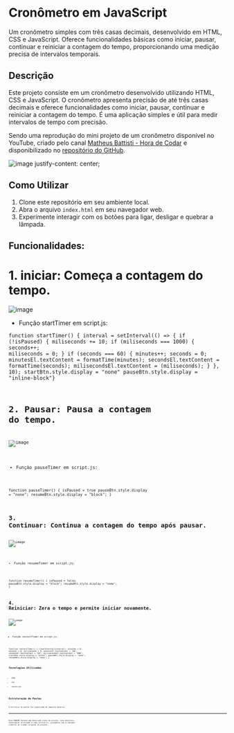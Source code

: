 # Cronômetro em JavaScript

Um cronômetro simples com três casas decimais, desenvolvido em HTML, CSS e JavaScript. Oferece funcionalidades básicas como iniciar, pausar, continuar e reiniciar a contagem do tempo, proporcionando uma medição precisa de intervalos temporais.

## Descrição

Este projeto consiste em um cronômetro desenvolvido utilizando HTML, CSS e JavaScript. O cronômetro apresenta precisão de até três casas decimais e oferece funcionalidades como iniciar, pausar, continuar e reiniciar a contagem do tempo. É uma aplicação simples e útil para medir intervalos de tempo com precisão.

Sendo uma reprodução do mini projeto de um cronômetro disponível no YouTube, criado pelo canal [Matheus Battisti - Hora de Codar](https://www.youtube.com/watch?v=SbST27OWpmo) e disponibilizado no [repositório do GitHub](https://github.com/matheusbattisti/cronometro_js).

![image justify-content: center;](https://github.com/apedrodev1/JavaScript-Learning-HUB/assets/104085801/0b0f56f3-293a-4efb-99f9-4cc9ebbedec7)

           
## Como Utilizar

1. Clone este repositório em seu ambiente local.
2. Abra o arquivo `index.html` em seu navegador web.
3. Experimente interagir com os botões para ligar, desligar e quebrar a lâmpada.

## Funcionalidades:

# 1. iniciar: Começa a contagem do tempo.

![image](https://github.com/apedrodev1/JavaScript-Learning-HUB/assets/104085801/e4447942-3e11-4a21-8913-f29ddf96ab52)


- Função startTimer em script.js:

<code>function startTimer() {
interval = setInterval(() => {
        if (!isPaused) {
            miliseconds += 10;
            if (miliseconds === 1000) {
                seconds++;
                miliseconds = 0;
            }
            if (seconds === 60) {
                minutes++;
                seconds = 0;
            minutesEl.textContent = formatTime(minutes);
            secondsEl.textContent = formatTime(seconds);
            milisecondsEl.textContent = (miliseconds);
        }
    }, 10);
    startBtn.style.display = "none"
    pauseBtn.style.display = "inline-block"}<code>


# 2. Pausar: Pausa a contagem do tempo.

![image](https://github.com/apedrodev1/JavaScript-Learning-HUB/assets/104085801/37046202-9a62-464f-ab76-863d7c1728d3)


- Função pauseTimer em script.js:

<code>function pauseTimer() {
isPaused = true
pauseBtn.style.display = "none";
resumeBtn.style.display = "block";
}<code>

# 3. Continuar: Continua a contagem do tempo após pausar.

![image](https://github.com/apedrodev1/JavaScript-Learning-HUB/assets/104085801/2c2a945a-3b92-4a21-93d1-65cb0ff06026)


- Função resumeTimer em script.js:

<code>function resumeTimer() {
isPaused = false;
pauseBtn.style.display = "block";
resumeBtn.style.display = "nome";
}<code>

# 4. Reiniciar: Zera o tempo e permite iniciar novamente.

![image](https://github.com/apedrodev1/JavaScript-Learning-HUB/assets/104085801/278bb387-cbfd-4a50-a697-6f848e3c93a5)


- Função restartTimer em script.js:

<code>function restartTimer() {
clearInterval(interval);
minutes = 0;
seconds = 0;
miliseconds = 0;
    minutesEl.textContent = "00";
    secondsEl.textContent = "00";
    milisecondsEl.textContent = "000";
    startBtn.style.display = "block";
    pauseBtn.style.display = "none";
    resumeBtn.style.display = "none";
}<code>

## Tecnologias Utilizadas

- HTML
- CSS
- JavaScript

## Estruturação de Pastas

A estrutura de pastas foi organizada da seguinte maneira:

---

Esse README fornece uma descrição clara do projeto, seus objetivos, tecnologias utilizadas e como utilizá-lo, juntamente com os devidos créditos ao criador original do projeto.
